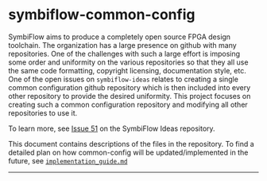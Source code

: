 # symbiflow-common-config

SymbiFlow aims to produce a completely open source FPGA design toolchain. The organization has a large presence on github with many repositories.  One of the challenges with such a large effort is imposing some order and uniformity on the various repositories so that they all use the same code formatting, copyright licensing, documentation style, etc.  One of the open issues on `symbiflow-ideas` relates to creating a single common configuration github repository which is then included into every other repository to provide the desired uniformity.  This project focuses on creating such a common configuration repository and modifying all other repositories to use it.

To learn more, see [Issue 51](https://github.com/SymbiFlow/ideas/issues/51) on the SymbiFlow Ideas repository.

This document contains descriptions of the files in the repository. To find a detailed plan on how common-config will be updated/implemented in the future, see [`implementation_guide.md`](implementation_guide.md)

---